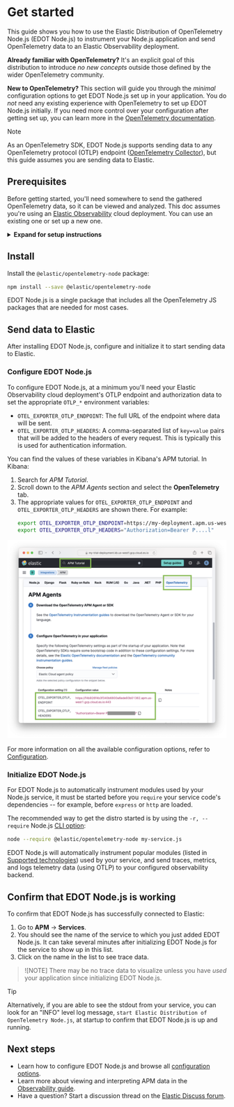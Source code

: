 <!--
Goal of this doc:
The user is able to successfully see data from their Node application make it to the Elastic UI via the Elastic Distribution of OpenTelemetry Node.js

Assumptions we're comfortable making about the reader:
* They are familiar with Elastic
* They are sending data to Elastic
* They have Node and NPM installed
-->

# Get started

This guide shows you how to use the Elastic Distribution of OpenTelemetry Node.js (EDOT Node.js)
to instrument your Node.js application and send OpenTelemetry data to an Elastic Observability deployment.

**Already familiar with OpenTelemetry?** It's an explicit goal of this distribution to introduce _no new concepts_ outside those defined by the wider OpenTelemetry community.

**New to OpenTelemetry?** This section will guide you through the _minimal_ configuration options to get EDOT Node.js set up in your application. You do _not_ need any existing experience with OpenTelemetry to set up EDOT Node.js initially. If you need more control over your configuration after getting set up, you can learn more in the [OpenTelemetry documentation](https://opentelemetry.io/docs/languages/js).

> [!NOTE]
> As an OpenTelemetry SDK, EDOT Node.js supports sending data to any OpenTelemetry protocol (OTLP) endpoint ([OpenTelemetry Collector](https://opentelemetry.io/docs/collector/)), but this guide assumes you are sending data to Elastic.

<!-- ✅ What the user needs to know and/or do before they install EDOT Node.js -->
## Prerequisites

Before getting started, you'll need somewhere to send the gathered OpenTelemetry data, so it can be viewed and analyzed. This doc assumes you're using an [Elastic Observability](https://www.elastic.co/observability) cloud deployment. You can use an existing one or set up a new one.

<details>
<summary><strong>Expand for setup instructions</strong></summary>

To create your first Elastic Observability deployment:

1. Sign up for a [free Elastic Cloud trial](https://cloud.elastic.co/registration) or sign into an existing account.
1. Go to <https://cloud.elastic.co/home>.
1. Click **Create deployment**.
1. When the deployment is ready, click **Open** to visit your Kibana home page (for example, `https://{DEPLOYMENT_NAME}.kb.{REGION}.cloud.es.io/app/home#/getting_started`).

</details>

<!-- ✅ How to install EDOT Node.js -->
## Install

<!-- ✅ Step-by-step instructions -->
Install the `@elastic/opentelemetry-node` package:

```sh
npm install --save @elastic/opentelemetry-node
```

EDOT Node.js is a single package that includes all the OpenTelemetry JS packages
that are needed for most cases.

<!-- TODO: refer to advanced section of "start the SDK" when we have that doc. -->

<!-- ✅ Start-to-finish operation -->
## Send data to Elastic

After installing EDOT Node.js, configure and initialize it to start
sending data to Elastic.

<!-- ✅ Provide _minimal_ configuration/setup -->
### Configure EDOT Node.js

<!-- ✅ Step-by-step instructions -->
To configure EDOT Node.js, at a minimum you'll need your Elastic Observability cloud deployment's OTLP endpoint and
authorization data to set the appropriate `OTLP_*` environment variables:

* `OTEL_EXPORTER_OTLP_ENDPOINT`: The full URL of the endpoint where data will be sent.
* `OTEL_EXPORTER_OTLP_HEADERS`: A comma-separated list of `key=value` pairs that will be added to the headers of every request. This is typically this is used for authentication information.

You can find the values of these variables in Kibana's APM tutorial.
In Kibana:

1. Search for _APM Tutorial_.
1. Scroll down to the _APM Agents_ section and select the **OpenTelemetry** tab.
1. The appropriate values for `OTEL_EXPORTER_OTLP_ENDPOINT` and `OTEL_EXPORTER_OTLP_HEADERS` are shown there. For example:
    ```sh
    export OTEL_EXPORTER_OTLP_ENDPOINT=https://my-deployment.apm.us-west1.gcp.cloud.es.io
    export OTEL_EXPORTER_OTLP_HEADERS="Authorization=Bearer P....l"
    ```

![Kibana's APM tutorial showing OTel settings](./img/otlp-endpoint-settings.png)

For more information on all the available configuration options, refer to [Configuration](./configure.md).

<!-- ✅ Start sending data to Elastic -->
### Initialize EDOT Node.js

For EDOT Node.js to automatically instrument modules used by your Node.js service,
it must be started before you `require` your service code's dependencies --
for example, before `express` or `http` are loaded.

<!-- ✅ Step-by-step instructions -->
The recommended way to get the
distro started is by using the `-r, --require` Node.js
[CLI option](https://nodejs.org/api/cli.html#-r---require-module):

```sh
node --require @elastic/opentelemetry-node my-service.js
```

EDOT Node.js will automatically instrument popular modules (listed in [Supported technologies](./supported-technologies.md))
used by your service, and send traces, metrics, and logs telemetry data (using
OTLP) to your configured observability backend.

<!-- TODO: link to a reference section on other ways to start EDOT Node.js once we have those docs. -->

<!-- ✅ What success looks like -->
## Confirm that EDOT Node.js is working

To confirm that EDOT Node.js has successfully connected to Elastic:

1. Go to **APM** → **Services**.
1. You should see the name of the service to which you just added EDOT Node.js. It can take several minutes after initializing EDOT Node.js for the service to show up in this list.
1. Click on the name in the list to see trace data.

> ![NOTE]
> There may be no trace data to visualize unless you have _used_ your application since initializing EDOT Node.js.

> [!TIP]
> Alternatively, if you are able to see the stdout from your service, you can look for an "INFO" level log message, `start Elastic Distribution of OpenTelemetry Node.js`, at startup to confirm that EDOT Node.js is up and running.

<!-- ✅ What they should do next -->
## Next steps

* Learn how to configure EDOT Node.js and browse all [configuration options](./configure.md).
* Learn more about viewing and interpreting APM data in the [Observability guide](https://elastic.co/guide/en/observability/current/apm.html).
* Have a question? Start a discussion thread on the [Elastic Discuss forum](https://discuss.elastic.co/tags/c/observability/apm/58/nodejs).
<!-- TODO: Link to a more specific OpenTelemetry <-> Elastic Observability doc if/when it exists -->
<!-- TODO: Link to advanced usage when we have that doc -->

